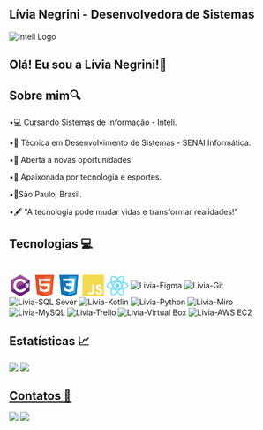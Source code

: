 ## Lívia Negrini - Desenvolvedora de Sistemas 
<img align="center" alt="Inteli Logo" height="380" width="800" src="https://i.ytimg.com/vi/w2TeFrvDn34/maxresdefault.jpg">


## Olá! Eu sou a Lívia Negrini!👋

## Sobre mim🔍
<div>
  <p>  •💻 Cursando Sistemas de Informação - Inteli.</p> 
  <p>  •📑 Técnica em Desenvolvimento de Sistemas - SENAI Informática.</p>
  <p>  •📩 Aberta a novas oportunidades.</p>
  <p>  •🎾 Apaixonada por tecnologia e esportes.</p>
  <p>  •📍São Paulo, Brasil.</p>
  <p>  •🖋️ "A tecnologia pode mudar vidas e transformar realidades!"</p>
</div>
    
## Tecnologias 💻
<div style="display: inline_block"><br>
  <img align="center" alt="Livia-Csharp" height="40" width="40" src="https://raw.githubusercontent.com/devicons/devicon/master/icons/csharp/csharp-original.svg">
  <img align="center" alt="Livia-HTML" height="40" width="40" src="https://raw.githubusercontent.com/devicons/devicon/master/icons/html5/html5-original.svg">
  <img align="center" alt="Livia-CSS" height="40" width="40" src="https://raw.githubusercontent.com/devicons/devicon/master/icons/css3/css3-original.svg">
  <img align="center" alt="Livia-Js" height="40" width="40" src="https://raw.githubusercontent.com/devicons/devicon/master/icons/javascript/javascript-plain.svg">
  <img align="center" alt="Livia-React" height="40" width="40" src="https://raw.githubusercontent.com/devicons/devicon/master/icons/react/react-original.svg">
  <img align="center" alt="Livia-Figma" height="40" width="40" src="https://www.vectorlogo.zone/logos/figma/figma-icon.svg">
  <img align="center" alt="Livia-Git" height="40" width="40" src="https://www.vectorlogo.zone/logos/git-scm/git-scm-icon.svg">
  <img align="center" alt="Livia-SQL Sever" height="40" width="40" src="https://camo.githubusercontent.com/d331dafbb73da1def0489b1ef71d862f17173dc0b9bf22374d3471467ae9179b/68747470733a2f2f7777772e7376677265706f2e636f6d2f73686f772f3333313736302f73716c2d64617461626173652d67656e657269632e737667">
  <img align="center" alt="Livia-Kotlin" height="40" width="40" src="https://www.svgrepo.com/show/303617/kotlin-1-logo.svg">
  <img align="center" alt="Livia-Python" height="40" width="40" src="https://www.svgrepo.com/show/374016/python.svg">
  <img align="center" alt="Livia-Miro" height="40" width="40" src="https://www.svgrepo.com/show/473728/miro.svg">
  <img align="center" alt="Livia-MySQL" height="40" width="40" src="https://www.svgrepo.com/show/303251/mysql-logo.svg">
  <img align="center" alt="Livia-Trello" height="40" width="40" src="https://www.svgrepo.com/show/475688/trello-color.svg">
  <img align="center" alt="Livia-Virtual Box" height="40" width="40" src="https://www.vectorlogo.zone/logos/virtualbox/virtualbox-icon.svg">
  <img align="center" alt="Livia-AWS EC2" height="40" width="40" src="https://www.svgrepo.com/show/448268/aws-ec2.svg">  

</div>

  ## Estatísticas 📈
<div>
  <a href="https://github.com/livianegrini">
  <img height="180em" src="https://github-readme-stats.vercel.app/api?username=livianegrini&show_icons=true&theme=dark&include_all_commits=true&count_private=true"/>
  <img height="180em" src="https://github-readme-stats.vercel.app/api/top-langs/?username=livianegrini&layout=compact&langs_count=7&theme=dark"/>
</div>
    
  ## Contatos 📌
<div>
  <a href="https://br.linkedin.com/in/l%C3%ADvia-negrini-421163213" target="_blank"><img src="https://img.shields.io/badge/-LinkedIn-%230077B5?style=for-the-badge&logo=linkedin&logoColor=white" target="_blank"></a>
  <a href="https://instagram.com/livia.negrini" target="_blank"><img src="https://img.shields.io/badge/-Instagram-%23E4405F?style=for-the-badge&logo=instagram&logoColor=white" target="_blank"></a>
</div>
